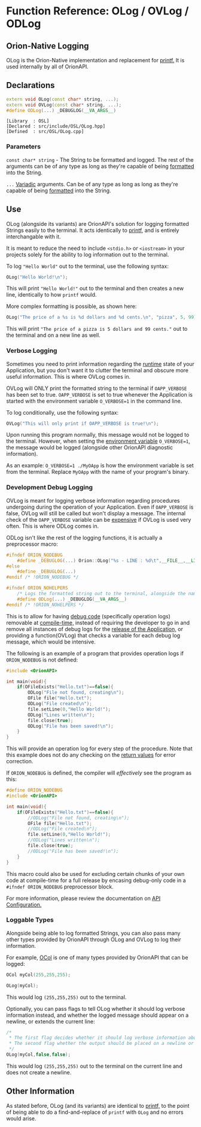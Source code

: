 # Function Reference: OLog / OVLog / ODLog
## Orion-Native Logging
OLog is the Orion-Native implementation and replacement for [printf.](https://www.tutorialspoint.com/c_standard_library/c_function_printf.htm)
It is used internally by all of OrionAPI.

## Declarations
```cpp
extern void OLog(const char* string, ...);
extern void OVLog(const char* string, ...);
#define ODLog(...) _DEBUGLOG(__VA_ARGS__)
```
```
[Library  : OSL]
[Declared : src/include/OSL/OLog.hpp]
[Defined  : src/OSL/OLog.cpp]
```

### Parameters
`const char* string` - The String to be formatted and logged. The rest of the arguments can be of any type as long as they're capable of being [formatted](https://en.wikipedia.org/wiki/Printf_format_string) into the String.

`...` [Variadic](https://en.wikipedia.org/wiki/Variadic_function) arguments. Can be of any type as long as long as they're capable of being [formatted](https://en.wikipedia.org/wiki/Printf_format_string) into the String.

## Use
OLog (alongside its variants) are OrionAPI's solution for logging formatted Strings easily to the terminal.
It acts identically to [printf,](https://www.tutorialspoint.com/c_standard_library/c_function_printf.htm) and is entirely interchangable with it.

It is meant to reduce the need to include `<stdio.h>` or `<iostream>` in your projects solely for the ability to log information out to the terminal.

To log `"Hello World"` out to the terminal, use the following syntax:
```cpp
OLog("Hello World!\n");
```
This will print `"Hello World!"` out to the terminal and then creates a new line, identically to how `printf` would.

More complex formatting is possible, as shown here:
```cpp
OLog("The price of a %s is %d dollars and %d cents.\n", "pizza", 5, 99);
```
This will print `"The price of a pizza is 5 dollars and 99 cents."` out to the terminal and on a new line as well.

### Verbose Logging
Sometimes you need to print information regarding the [runtime](https://en.wikipedia.org/wiki/Runtime_(program_lifecycle_phase)) state of your Application, but you don't want it to clutter the terminal and obscure more useful information.
This is where OVLog comes in.

OVLog will ONLY print the formatted string to the terminal if `OAPP_VERBOSE` has been set to true.
`OAPP_VERBOSE` is set to true whenever the Application is started with the environment variable `O_VERBOSE=1` in the command line.

To log conditionally, use the following syntax:
```cpp
OVLog("This will only print if OAPP_VERBOSE is true!\n");
```
Upon running this program normally, this message would not be logged to the terminal.
However, when setting the [environment variable](https://en.wikipedia.org/wiki/Environment_variable) `O_VERBOSE=1`, the message would be logged (alongside other OrionAPI diagnostic information).

As an example: `O_VERBOSE=1 ./MyOApp` is how the environment variable is set from the terminal. Replace `MyOApp` with the name of your program's binary.

### Development Debug Logging
OVLog is meant for logging verbose information regarding procedures undergoing during the operation of your Application.
Even if `OAPP_VERBOSE` is false, OVLog will still be called but won't display a message. The internal check of the `OAPP_VERBOSE` variable can be [expensive](https://www.quora.com/What-does-it-mean-if-something-is-computationally-expensive)
if OVLog is used very often. This is where ODLog comes in.

ODLog isn't like the rest of the logging functions, it is actually a preprocessor macro:
```cpp
#ifndef ORION_NODEBUG
	#define _DEBUGLOG(...) Orion::OLog("%s - LINE : %d\t",__FILE__,__LINE__), Orion::OLog(__VA_ARGS__)
#else
	#define _DEBUGLOG(...)
#endif /* !ORION_NODEBUG */

#ifndef ORION_NOHELPERS
	/* Logs the formatted string out to the terminal, alongside the name of the File and the Line at which this is called for debugging. */
	#define ODLog(...) _DEBUGLOG(__VA_ARGS__)
#endif /* !ORION_NOHELPERS */
```
This is to allow for having [debug code](https://en.wikipedia.org/wiki/Debug_code) (specifically operation logs) removable at [compile-time,](https://en.wikipedia.org/wiki/Compile_time)
instead of requiring the developer to go in and remove all instances of debug logs for the [release of the Application,](https://en.wikipedia.org/wiki/Software_release_life_cycle#Release_candidate)
or providing a function(OVLog) that checks a variable for each debug log message, which would be intensive.

The following is an example of a program that provides operation logs if `ORION_NODEBUG` is not defined:
```cpp
#include <OrionAPI>

int main(void){
	if(OFileExists("Hello.txt")==false){
		ODLog("File not found, creating\n");
		OFile file("Hello.txt");
		ODLog("File created\n");
		file.setLine(0,"Hello World!");
		ODLog("Lines written\n");
		file.close(true);
		ODLog("File has been saved!\n");
	}
}
```
This will provide an operation log for every step of the procedure. Note that this example does not do any checking on the [return values](https://en.wikipedia.org/wiki/Return_statement) for error correction.

If `ORION_NODEBUG` is defined, the compiler will *effectively* see the program as this:
```cpp
#define ORION_NODEBUG
#include <OrionAPI>

int main(void){
	if(OFileExists("Hello.txt")==false){
		//ODLog("File not found, creating\n"); 
		OFile file("Hello.txt");
		//ODLog("File created\n");
		file.setLine(0,"Hello World!");
		//ODLog("Lines written\n");
		file.close(true);
		//ODLog("File has been saved!\n");
	}
}
```
This macro could also be used for excluding certain chunks of your own code at compile-time for a full release by encasing debug-only code in a `#ifndef ORION_NODEBUG` preprocessor block.


For more information, please review the documentation on [API Configuration.](https://github.com/RosettaHS/OrionAPI/blob/main/docs/API%20Configuration.md)

### Loggable Types
Alongside being able to log formatted Strings, you can also pass many other types provided by OrionAPI through OLog and OVLog to log their information.

For example, [OCol](https://github.com/RosettaHS/OKit/blob/main/docs/Class%20Reference/OCol.md) is one of many types provided by OrionAPI that can be logged:
```cpp
OCol myCol(255,255,255);

OLog(myCol);
```
This would log `(255,255,255)` out to the terminal.

Optionally, you can pass flags to tell OLog whether it should log verbose information instead, and whether the logged message should appear on a newline, or extends the current line:
```cpp
/*
 * The first flag decides whether it should log verbose information about this Type instead of the traditional information. Default is false.
 * The second flag whether the output should be placed on a newline or append to the current one if applicable. Default is true.
 */
OLog(myCol,false,false);
```
This would log `(255,255,255)` out to the terminal on the current line and does not create a newline.

## Other Information
As stated before, OLog (and its variants) are identical to [printf,](https://www.tutorialspoint.com/c_standard_library/c_function_printf.htm)
to the point of being able to do a find-and-replace of `printf` with `OLog` and no errors would arise.